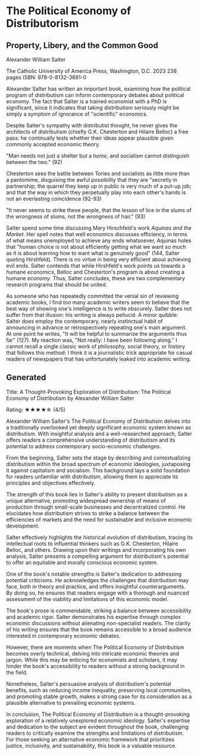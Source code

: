 # The Political Economy of Distributorism

## Property, Libery, and the Common Good

Alexander William Salter

The Catholic University of America Press, Washington, D.C.
2023
238 pages
ISBN: 978-0-8132-3681-0

Alexander Salter has written an important book, examining how the political program of distributism can inform
contemporary debates about political economy. The fact that Salter is a trained economist with a PhD is significant,
since it indicates that taking distributism seriously might be simply a symptom of ignorance of
"scientific" economics.

Despite Salter's sympathy with distributist thought, he never gives the architects of distributism (chiefly G.K.
Chesterton and Hilaire Belloc) a free pass: he continually tests whether their ideas appear plausible given commonly
accepted economic theory.


"Man needs not just a shelter but a *home*, and socialism cannot distinguish between the two." (92)


Chesterton sees the battle between Tories and socialists as little more than a pantomime, disguising the awful
possibility that they are "secretly in partnership; the quarrel they keep up in public is very much of a put-up job; and
that the way in which they perpetually play into each other's hands is not an everlasting coincidence (92-93)

"It never seems to strike these people, that the lesson of lice in the slums of the wrongness of slums, not the
wrongness of hair." (93)


Salter spend some time discussing Mary Hirschfeld's work *Aquinas and the Market*. Her spell notes that well economics
discusses efficiency, in terms of what means unemployed to achieve any ends whatsoever, Aquinas holes that "human choice
is not about efficiently getting what we want so much as it is about learning how to want what is genuinely good" (144,
Salter quoting Hirshfeld). There is no virtue in being very efficient about achieving evil ends. Salter contends that
while Hirshfeld's work points us towards a humane *economics*, Belloc and Chesterton's program is about creating a
humane *economy*. Thus, Salter concludes, these are two complementary research programs that should be united.


As someone who has repeatedly committed the venial sin of reviewing academic books, I find too many academic writers
seem to believe that the best way of showing one's intelligence is to write obscurely. Salter does not suffer from that
illusion: his writing is always pellucid. A minor quibble: Salter does employ the contemporary, nearly instinctual habit
of announcing in advance or retrospectively repeating one's main argument. At one point he writes, "It will be helpful
to summarize the arguments thus far" (127). My reaction was, "Not really: I have been following along." I cannot recall
a single classic work of philosophy, social theory, or history that follows this method: I think it is a journalistic
trick appropriate for casual readers of newspapers that has unfortunately leaked into academic writing.


## Generated

Title: A Thought-Provoking Exploration of Distributism: The Political Economy of Distributism by Alexander William Salter

Rating: ★★★★☆ (4/5)

Alexander William Salter's The Political Economy of Distributism delves into a traditionally overlooked yet deeply
significant economic system known as distributism. With insightful analysis and a well-researched approach, Salter
offers readers a comprehensive understanding of distributism and its potential to address contemporary socio-economic
challenges.

From the beginning, Salter sets the stage by describing and contextualizing distributism within the broad spectrum of
economic ideologies, juxtaposing it against capitalism and socialism. This background lays a solid foundation for
readers unfamiliar with distributism, allowing them to appreciate its principles and objectives effectively.

The strength of this book lies in Salter's ability to present distributism as a unique alternative, promoting widespread
ownership of means of production through small-scale businesses and decentralized control. He elucidates how
distributism strives to strike a balance between the efficiencies of markets and the need for sustainable and inclusive
economic development.

Salter effectively highlights the historical evolution of distributism, tracing its intellectual roots to influential
thinkers such as G.K. Chesterton, Hilaire Belloc, and others. Drawing upon their writings and incorporating his own
analysis, Salter presents a compelling argument for distributism's potential to offer an equitable and morally conscious
economic system.

One of the book's notable strengths is Salter's dedication to addressing potential criticisms. He acknowledges the
challenges that distributism may face, both in theory and practice, and offers insightful counterarguments. By doing so,
he ensures that readers engage with a thorough and nuanced assessment of the viability and limitations of this economic
model.

The book's prose is commendable, striking a balance between accessibility and academic rigor. Salter demonstrates his
expertise through complex economic discussions without alienating non-specialist readers. The clarity of his writing
ensures that the book remains accessible to a broad audience interested in contemporary economic debates.

However, there are moments when The Political Economy of Distributism becomes overly technical, delving into intricate
economic theories and jargon. While this may be enticing for economists and scholars, it may hinder the book's
accessibility to readers without a strong background in the field.

Nonetheless, Salter's persuasive analysis of distributism's potential benefits, such as reducing income inequality,
preserving local communities, and promoting stable growth, makes a strong case for its consideration as a plausible
alternative to prevailing economic systems.

In conclusion, The Political Economy of Distributism is a thought-provoking exploration of a relatively unexplored
economic ideology. Salter's expertise and dedication to the subject are evident throughout the book, challenging readers
to critically examine the strengths and limitations of distributism. For those seeking an alternative economic framework
that prioritizes justice, inclusivity, and sustainability, this book is a valuable resource.


